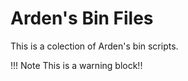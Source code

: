 # Arden's Bin Files #
This is a colection of Arden's bin scripts.

!!! Note 
    This is a warning block!!
